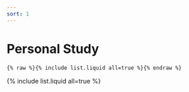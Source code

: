 ```yaml
---
sort: 1
---
```


# Personal Study

```
{% raw %}{% include list.liquid all=true %}{% endraw %}
```

{% include list.liquid all=true %}
